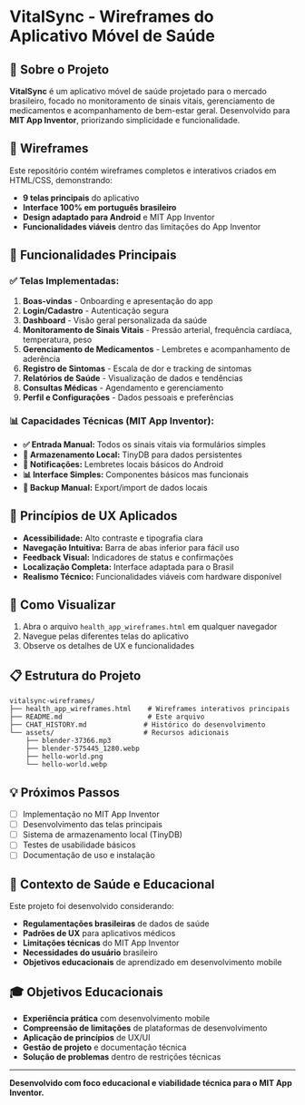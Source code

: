 # VitalSync - Wireframes do Aplicativo Móvel de Saúde

## 📱 Sobre o Projeto

**VitalSync** é um aplicativo móvel de saúde projetado para o mercado brasileiro, focado no monitoramento de sinais vitais, gerenciamento de medicamentos e acompanhamento de bem-estar geral. Desenvolvido para **MIT App Inventor**, priorizando simplicidade e funcionalidade.

## 🎨 Wireframes

Este repositório contém wireframes completos e interativos criados em HTML/CSS, demonstrando:

- **9 telas principais** do aplicativo
- **Interface 100% em português brasileiro**
- **Design adaptado para Android** e MIT App Inventor
- **Funcionalidades viáveis** dentro das limitações do App Inventor

## 🔧 Funcionalidades Principais

### ✅ Telas Implementadas:
1. **Boas-vindas** - Onboarding e apresentação do app
2. **Login/Cadastro** - Autenticação segura
3. **Dashboard** - Visão geral personalizada da saúde
4. **Monitoramento de Sinais Vitais** - Pressão arterial, frequência cardíaca, temperatura, peso
5. **Gerenciamento de Medicamentos** - Lembretes e acompanhamento de aderência
6. **Registro de Sintomas** - Escala de dor e tracking de sintomas
7. **Relatórios de Saúde** - Visualização de dados e tendências
8. **Consultas Médicas** - Agendamento e gerenciamento
9. **Perfil e Configurações** - Dados pessoais e preferências

### 📊 Capacidades Técnicas (MIT App Inventor):
- **✅ Entrada Manual:** Todos os sinais vitais via formulários simples
- **📱 Armazenamento Local:** TinyDB para dados persistentes
- **🔔 Notificações:** Lembretes locais básicos do Android
- **📊 Interface Simples:** Componentes básicos mas funcionais
- **🔄 Backup Manual:** Export/import de dados locais

## 🎯 Princípios de UX Aplicados

- **Acessibilidade:** Alto contraste e tipografia clara
- **Navegação Intuitiva:** Barra de abas inferior para fácil uso
- **Feedback Visual:** Indicadores de status e confirmações
- **Localização Completa:** Interface adaptada para o Brasil
- **Realismo Técnico:** Funcionalidades viáveis com hardware disponível

## 🚀 Como Visualizar

1. Abra o arquivo `health_app_wireframes.html` em qualquer navegador
2. Navegue pelas diferentes telas do aplicativo
3. Observe os detalhes de UX e funcionalidades

## 📋 Estrutura do Projeto

```
vitalsync-wireframes/
├── health_app_wireframes.html    # Wireframes interativos principais
├── README.md                     # Este arquivo
├── CHAT_HISTORY.md              # Histórico do desenvolvimento
└── assets/                      # Recursos adicionais
    ├── blender-37366.mp3
    ├── blender-575445_1280.webp
    ├── hello-world.png
    └── hello-world.webp
```

## 💡 Próximos Passos

- [ ] Implementação no MIT App Inventor
- [ ] Desenvolvimento das telas principais
- [ ] Sistema de armazenamento local (TinyDB)
- [ ] Testes de usabilidade básicos
- [ ] Documentação de uso e instalação

## 🏥 Contexto de Saúde e Educacional

Este projeto foi desenvolvido considerando:
- **Regulamentações brasileiras** de dados de saúde
- **Padrões de UX** para aplicativos médicos
- **Limitações técnicas** do MIT App Inventor
- **Necessidades do usuário** brasileiro
- **Objetivos educacionais** de aprendizado em desenvolvimento mobile

## 🎓 Objetivos Educacionais

- **Experiência prática** com desenvolvimento mobile
- **Compreensão de limitações** de plataformas de desenvolvimento
- **Aplicação de princípios** de UX/UI
- **Gestão de projeto** e documentação técnica
- **Solução de problemas** dentro de restrições técnicas

---

**Desenvolvido com foco educacional e viabilidade técnica para o MIT App Inventor.**
